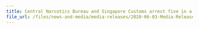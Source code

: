 ```yaml
---
title: Central Narcotics Bureau and Singapore Customs arrest five in a joint operation 
file_url: /files/news-and-media/media-releases/2020-06-03-Media-Release.pdf
---
```

